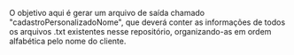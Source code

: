 O objetivo aqui é gerar um arquivo de saída chamado "cadastroPersonalizadoNome", que deverá conter as informações de todos os arquivos .txt existentes nesse repositório, organizando-as em ordem alfabética pelo nome do cliente.
